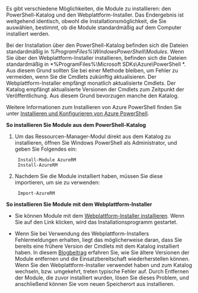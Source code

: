 Es gibt verschiedene Möglichkeiten, die Module zu installieren: den PowerShell-Katalog und den Webplattform-Installer. Das Endergebnis ist weitgehend identisch, obwohl die Installationsmöglichkeit, die Sie auswählen, bestimmt, ob die Module standardmäßig auf dem Computer installiert werden.

Bei der Installation über den PowerShell-Katalog befinden sich die Dateien standardmäßig in *%ProgramFiles%\\WindowsPowerShell\\Modules*. Wenn Sie über den Webplattform-Installer installieren, befinden sich die Dateien standardmäßig in *%ProgramFiles%\\Microsoft SDKs\\Azure\\PowerShell *. Aus diesem Grund sollten Sie bei einer Methode bleiben, um Fehler zu vermeiden, wenn Sie die Cmdlets zukünftig aktualisieren. Der Webplattform-Installer empfängt monatlich aktualisierte Cmdlets. Der Katalog empfängt aktualisierte Versionen der Cmdlets zum Zeitpunkt der Veröffentlichung. Aus diesem Grund bevorzugen manche den Katalog.

Weitere Informationen zum Installieren von Azure PowerShell finden Sie unter [Installieren und Konfigurieren von Azure PowerShell](../powershell-install-configure.md).

**So installieren Sie Module aus dem PowerShell-Katalog**

1. Um das Ressourcen-Manager-Modul direkt aus dem Katalog zu installieren, öffnen Sie Windows PowerShell als Administrator, und geben Sie Folgendes ein:

		Install-Module AzureRM
		Install-AzureRM

2. Nachdem Sie die Module installiert haben, müssen Sie diese importieren, um sie zu verwenden:

		Import-AzureRM

**So installieren Sie Module mit dem Webplattform-Installer**

- Sie können Module mit dem [Webplattform-Installer installieren](http://aka.ms/webpi-azps). Wenn Sie auf den Link klicken, wird das Installationsprogramm gestartet.

- Wenn Sie bei Verwendung des Webplattform-Installers Fehlermeldungen erhalten, liegt das möglicherweise daran, dass Sie bereits eine frühere Version der Cmdlets mit dem Katalog installiert haben. In diesem [Blogbeitrag](https://azure.microsoft.com/blog/azps-1-0/) erfahren Sie, wie Sie ältere Versionen der Module entfernen und die Einsatzbereitschaft wiederherstellen können. Wenn Sie den Webplattform-Installer verwendet haben und zum Katalog wechseln, bzw. umgekehrt, treten typische Fehler auf. Durch Entfernen der Module, die zuvor installiert wurden, lösen Sie dieses Problem, und anschließend können Sie vom neuen Speicherort aus installieren.

<!---HONumber=AcomDC_1217_2015-->
